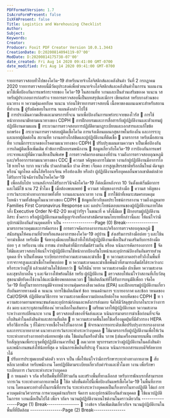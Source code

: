 ```yaml
---
PDFFormatVersion: 1.7
IsAcroFormPresent: false
IsXFAPresent: false
Title: Logistics and Warehousing Checklist
Author: 
Subject: 
Keywords: 
Creator: 
Producer: Foxit PDF Creator Version 10.0.1.3443
CreationDate: D:20200814094119-07'00'
ModDate: D:20200814175738-07'00'
date_created: Fri Aug 14 2020 09:41:00 GMT-0700
date_modified: Fri Aug 14 2020 09:41:00 GMT-0700
---
```

รายการตรวจสอบทั่วไปของโควิด-19 
สําหรับนายจ้างโลจิสติกส์และคลังสินค้า
วันที่ 2 กรกฎาคม 2020 
รายการตรวจสอบนี้มีวัตถุประสงค์เพื่อช่วยนายจ้างโลจิสติกส์และคลังสินค้าในการน าแผนงานมาใช้เพื่อป้องกันการแพร่กระจายของ
โควิด-19 ในสถานที่ท างานและเป็นส่วนเสริมของค าแนะน าส าหรับผู้ประกอบการก่อสร้าง รายการตรวจสอบนี้เป็นบทสรุปและมีการ
เขียนย่อส าหรับบางส่วนของแนวทาง ท าความคุ้นเคยกับค าแนะน าก่อนใช้รายการตรวจสอบนี้ 
เนื้อหาของแผนเฉพาะสําหรับสถานที่ทํางาน 
 ผู้รับผิดชอบในการน าแผนดังกล่าวไปใช้  
 การประเมินความเสี่ยงและมาตรการที่จะน ามาเพื่อป้องกันการแพร่กระจายของไวรัส
 การใช้หน้ากากอนามัยตามแนวทางของ CDPH 
 การฝึกอบรมและการสื่อสารกับผู้ปฏิบัติงานและตัวแทนผู้ปฏิบัติงานตามแผน 
 กระบวนการตรวจสอบการปฏิบัติตามกฎระเบียบและเอกสารและแก้ไขข้อบกพร่อง 
 กระบวนการตรวจสอบผู้ติดเชื้อโควิด การแจ้งเตือนแผนกสุขภาพในท้องถิ่น และการระบุและแยกผู้ติดต่อใน
สถานที่ท างานอย่างใกล้ชิดและผู้ปฏิบัติงานที่ติดเชื้อ 
 มาตรการส าหรับเมื่อสถานที่ท างานมีการระบาดของโรคตามแนวทางของ CDPH 
 ปรับปรุงแผนตามความจ าเป็นเพื่อป้องกันการเกิดผู้ติดเชื้อเพิ่มเติม 
หัวข้อการฝึกอบรมพนักงาน 
 ข้อมูลเกี่ยวกับโควิด-19 การป้องกันการแพร่กระจายและผู้ที่มีความเสี่ยงเป็นพิเศษ 
 การตรวจคัดกรองตนเองที่บ้าน รวมถึงการตรวจสอบอุณหภูมิและ/หรืออาการตามแนวทางของ CDC 
 ความส าคัญของการไม่มาท างานถ้าผู้ปฏิบัติงานมีอาการไอ ไข้ หายใจล าบาก หนาวสั่น ปวดกล้ามเนื้อ ปวด
ศีรษะ เจ็บคอ การสูญเสียรสชาติหรือกลิ่นใหม่ คัดจมูกหรือน ้ามูกไหล คลื่นไส้หรืออาเจียน หรือท้องเสีย หรือถ้า
ผู้ปฏิบัติงานหรือบุคคลอื่นพวกเขาติดต่อด้วยได้รับการวินิจฉัยว่าเป็นโรคโควิด-19  
 เพื่อกลับไปท างานหลังจากได้รับการวินิจฉัยโควิด-19 ก็ต่อเมื่อหลังจาก 10 วันตั้งแต่เริ่มมีอาการและไม่มีไข้
นาน 72 ชั่วโมง 
 เมื่อต้องพบแพทย์ 
 ความส าคัญของการล้างมือ 
 ความส าคัญของการเว้นระยะห่างทางกายภาพทั้งที่ท างานและนอกเวลาท างาน 
 การใช้ผ้าที่เหมาะสมครอบคลุมใบหน้า รวมทั้งข้อมูลในแนวทางของ CDPH 
 ข้อมูลเกี่ยวกับผลประโยชน์การลางาน รวมถึงกฎหมาย Families First Coronavirus Response และ
ผลประโยชน์ตอบแทนของผู้ปฏิบัติงานภายใต้ค าสั่ง Executive Order N-62-20 ของผู้ว่ารัฐฯ ในขณะที่
ค าสั่งนี้มีผล 
 ฝึกอบรมผู้ปฏิบัติงานอิสระ ชั่วคราว หรือผู้ปฏิบัติงานตามสัญญาจ้างหรืออาสาสมัครตามนโยบายที่กล่าวนี้และ
ให้แน่ใจว่ามีอุปกรณ์ป้องกันส่วนบุคคลที่จ าเป็น 
----------------Page (0) Break----------------
มาตรการควบคุมและการคัดกรอง 
 การตรวจคัดกรองอาการและ/หรือการตรวจสอบอุณหภูมิ
 สนับสนุนให้คนงานที่ป่วยหรือแสดงอาการของโควิด-19 อยู่บ้าน 
 ส่งเสริมการล้างมือบ่อย ๆ และใช้น ้ายาฆ่าเชื้อส าหรับมือ 
 จัดหาถุงมือแบบใช้แล้วทิ้งให้กับผู้ปฏิบัติงานเพื่อเป็นส่วนเสริมกับการล้างมือบ่อย ๆ ส าหรับงาน เช่น การขน
ถ่ายสินค้าที่มีการสัมผัสร่วมกัน หรือด าเนินการคัดกรองอาการ 
 จัดให้มีและตรวจสอบให้แน่ใจว่าผู้ปฏิบัติงานใช้หน้ากากป้องกันใบหน้าและอุปกรณ์ป้องกันอันตรายส่วนบุคคล
ที่จ าเป็นทั้งหมด 
ระเบียบการทําความสะอาดและฆ่าเชื้อ 
 ท าความสะอาดอย่างทั่วถึงในพื้นที่การจราจรสูงและฆ่าเชื้อโรคที่พบบ่อย 
 ท าความสะอาดและฆ่าเชื้อพื้นผิวที่สามารถสัมผัสได้ระหว่างกะหรือระหว่างผู้ใช้ แล้วแต่ส่วนใดใช้บ่อยกว่า 
 จัดให้มีน ้ายาท าความสะอาดมือ ผ้าเช็ดท าความสะอาด และสุขาภิบาลอื่น ๆ และจัดวางให้พร้อมใช้ส าหรับ
ผู้ปฏิบัติงาน 
 ตรวจสอบให้แน่ใจว่าสถานที่เก็บวัสดุสุขอนามัยยังคงใช้งานได้และมีเพียงพอตลอดเวลา 
 ใช้ผลิตภัณฑ์ที่ได้รับการอนุมัติเพื่อก าจัดโควิด-19 ที่อยู่ในรายการอนุมัติจากหน่วยงานคุ้มครองสิ่งแวดล้อม 
(EPA) และฝึกอบรมผู้ปฏิบัติงานเกี่ยวกับอันตรายทางเคมี ค าแนะน าการใช้ผลิตภัณฑ์ ข้อก าหนดด้านการ
ระบายอากาศ และข้อก าหนดของ Cal/OSHA ปฏิบัติตามวิธีการท าความสะอาดเพื่อความปลอดภัยต่อโรค
หอบหืดของ CDPH 
 ท าความสะอาดยานพาหนะขนส่งและอุปกรณ์ก่อนและหลังการส่งมอบ จัดให้มีวัสดุสุขาภิบาลในระหว่างการส่ง
มอบ และระบุสถานที่ห้องน ้าทางเลือกในเส้นทาง 
 เตรียมเวลาให้ผู้ปฏิบัติงานท าความสะอาดระหว่างการเปลี่ยนกะท างาน 
 ตรวจสอบสิ่งของที่จัดส่งและด าเนินการมาตรการฆ่าเชื้อก่อนที่จะจัดเก็บสินค้าในคลังสินค้าและสถานที่ผลิต 
 ท าความสะอาดพื้นโดยใช้เครื่องดูดฝุ่นที่มีตัวกรอง HEPA หรือวิธีการอื่น ๆ ที่ไม่กระจายเชื้อโรคไปในอากาศ 
 พิจารณาการยกระดับเพื่อปรับปรุงการกรองอากาศและการระบายอากาศ 
แนวทางการเว้นระยะห่างระหว่างบุคคล 
 ใช้มาตรการกับผู้ปฏิบัติงานเพื่อให้เว้นระยะห่างทางร่างกายอย่างน้อยหกฟุต เช่น ใช้แผ่นกั้นหรือตัวชี้น าภาพ 
(เช่นเครื่องหมายบนพื้น เทปสีหรือสัญญาณเพื่อระบุจุดที่ผู้ปฏิบัติงานควรยืน) 
 ลดเวลาท าธุรกรรมระหว่างผู้ปฏิบัติงานในคลังสินค้าและพนักงานขนส่งให้น้อยที่สุด ด าเนินการเช็คอินที่ประตู
รั้วและด าเนินการเอกสารแบบดิจิทัลหากท าได้  
 ปรับการประชุมแบบตัวต่อตัว หากจ าเป็น เพื่อให้แน่ใจว่ามีการรักษาระยะห่างทางกายภาพ 
 สับหลีกเวลาพักส าหรับพนักงาน โดยปฏิบัติตามระเบียบเกี่ยวกับค่าจ้างและชั่วโมงท างาน เพื่อรักษาระเบียบการ
เว้นระยะห่างระหว่างบุคคล  
 ก าหนดค่า จ ากัด หรือปิดพื้นที่ที่ใช้ร่วมกัน และสร้างพื้นที่ทางเลือกส าหรับการพักเบรกที่สามารถท าการเว้น
ระยะห่างทางกายภาพได้ 
 ใช้ล าดับขั้นต่อไปนี้เพื่อป้องกันแพร่เชื้อโควิด-19 ในพื้นที่การท างาน โดยเฉพาะอย่างยิ่งในกรณีที่การเว้น
ระยะห่างระหว่างบุคคลเป็นเรื่องยากในทางปฏิบัติ ได้แก่ การควบคุมด้านวิศวกรรม การควบคุมด้านบริหาร
จัดการ และอุปกรณ์ป้องกันส่วนบุคคล 
 ใช้แนวปฏิบัติในการท างานเมื่อเป็นไปได้ เพื่อจ ากัดจ านวนผู้ปฏิบัติงานบนไซต์งานในคราวเดียวกัน 
----------------Page (1) Break----------------
 วางข้อจ ากัดเพิ่มเติมเกี่ยวกับจ านวนผู้ปฏิบัติงานในพื้นที่ที่ปิดล้อม 
----------------Page (2) Break----------------
